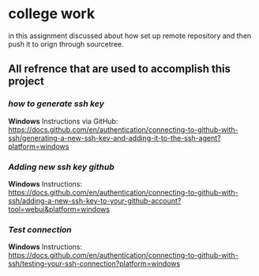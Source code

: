 
# college work

in this assignment discussed about how set up remote repository and then push it to orign through sourcetree.




## All refrence that are used to accomplish this project

### **_how to generate ssh key_**

**Windows** Instructions via GitHub: https://docs.github.com/en/authentication/connecting-to-github-with-ssh/generating-a-new-ssh-key-and-adding-it-to-the-ssh-agent?platform=windows

### **_Adding new ssh key github_**

**Windows** Instructions: https://docs.github.com/en/authentication/connecting-to-github-with-ssh/adding-a-new-ssh-key-to-your-github-account?tool=webui&platform=windows

### **_Test connection_**

**Windows** Instructions: https://docs.github.com/en/authentication/connecting-to-github-with-ssh/testing-your-ssh-connection?platform=windows 
